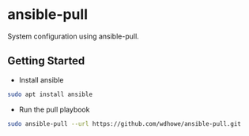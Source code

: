 # ansible-pull
System configuration using ansible-pull.

## Getting Started

- Install ansible

```bash
sudo apt install ansible
```

- Run the pull playbook

```bash
sudo ansible-pull --url https://github.com/wdhowe/ansible-pull.git
```

